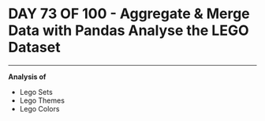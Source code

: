 # DAY 73 OF 100 - Aggregate & Merge Data with Pandas Analyse the LEGO Dataset
----


**Analysis of**
- Lego Sets
- Lego Themes
- Lego Colors 
